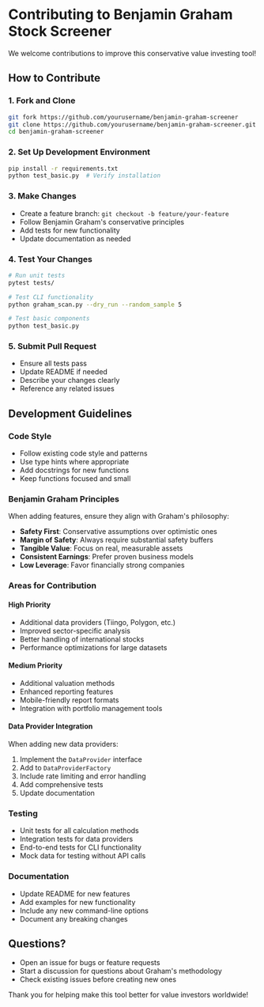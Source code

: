 # Contributing to Benjamin Graham Stock Screener

We welcome contributions to improve this conservative value investing tool!

## How to Contribute

### 1. Fork and Clone
```bash
git fork https://github.com/yourusername/benjamin-graham-screener
git clone https://github.com/yourusername/benjamin-graham-screener.git
cd benjamin-graham-screener
```

### 2. Set Up Development Environment
```bash
pip install -r requirements.txt
python test_basic.py  # Verify installation
```

### 3. Make Changes
- Create a feature branch: `git checkout -b feature/your-feature`
- Follow Benjamin Graham's conservative principles
- Add tests for new functionality
- Update documentation as needed

### 4. Test Your Changes
```bash
# Run unit tests
pytest tests/

# Test CLI functionality
python graham_scan.py --dry_run --random_sample 5

# Test basic components
python test_basic.py
```

### 5. Submit Pull Request
- Ensure all tests pass
- Update README if needed
- Describe your changes clearly
- Reference any related issues

## Development Guidelines

### Code Style
- Follow existing code style and patterns
- Use type hints where appropriate
- Add docstrings for new functions
- Keep functions focused and small

### Benjamin Graham Principles
When adding features, ensure they align with Graham's philosophy:
- **Safety First**: Conservative assumptions over optimistic ones
- **Margin of Safety**: Always require substantial safety buffers
- **Tangible Value**: Focus on real, measurable assets
- **Consistent Earnings**: Prefer proven business models
- **Low Leverage**: Favor financially strong companies

### Areas for Contribution

#### High Priority
- Additional data providers (Tiingo, Polygon, etc.)
- Improved sector-specific analysis
- Better handling of international stocks
- Performance optimizations for large datasets

#### Medium Priority
- Additional valuation methods
- Enhanced reporting features
- Mobile-friendly report formats
- Integration with portfolio management tools

#### Data Provider Integration
When adding new data providers:
1. Implement the `DataProvider` interface
2. Add to `DataProviderFactory`
3. Include rate limiting and error handling
4. Add comprehensive tests
5. Update documentation

### Testing
- Unit tests for all calculation methods
- Integration tests for data providers
- End-to-end tests for CLI functionality
- Mock data for testing without API calls

### Documentation
- Update README for new features
- Add examples for new functionality
- Include any new command-line options
- Document any breaking changes

## Questions?

- Open an issue for bugs or feature requests
- Start a discussion for questions about Graham's methodology
- Check existing issues before creating new ones

Thank you for helping make this tool better for value investors worldwide!